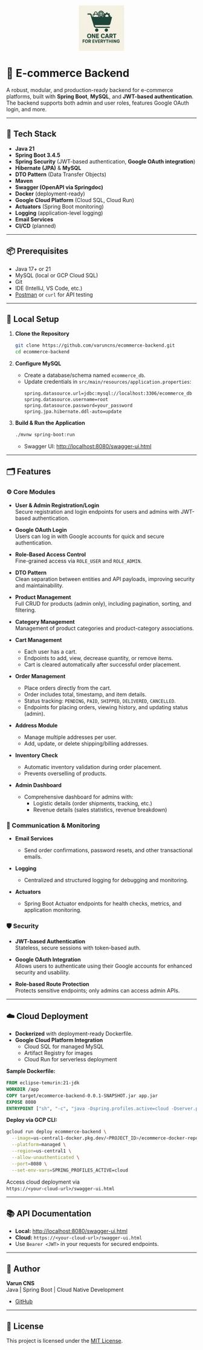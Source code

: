 <!-- Logo -->
<p align="center">
  <img src="https://raw.githubusercontent.com/varuncns/varuncns/main/cart.png" alt="Logo" width="120" />
</p>

# 🛒 E-commerce Backend

A robust, modular, and production-ready backend for e-commerce platforms, built with **Spring Boot**, **MySQL**, and **JWT-based authentication**. The backend supports both admin and user roles, features Google OAuth login, and more.

---

## 🚀 Tech Stack

- **Java 21**
- **Spring Boot 3.4.5**
- **Spring Security** (JWT-based authentication, **Google OAuth integration**)
- **Hibernate (JPA)** & **MySQL**
- **DTO Pattern** (Data Transfer Objects)
- **Maven**
- **Swagger (OpenAPI via Springdoc)**
- **Docker** (deployment-ready)
- **Google Cloud Platform** (Cloud SQL, Cloud Run)
- **Actuators** (Spring Boot monitoring)
- **Logging** (application-level logging)
- **Email Services**
- **CI/CD** (planned)

---

## 📦 Prerequisites

- Java 17+ or 21
- MySQL (local or GCP Cloud SQL)
- Git
- IDE (IntelliJ, VS Code, etc.)
- [Postman](https://www.postman.com/) or `curl` for API testing

---

## 🧪 Local Setup

1. **Clone the Repository**
    ```bash
    git clone https://github.com/varuncns/ecommerce-backend.git
    cd ecommerce-backend
    ```

2. **Configure MySQL**
    - Create a database/schema named `ecommerce_db`.
    - Update credentials in `src/main/resources/application.properties`:
        ```properties
        spring.datasource.url=jdbc:mysql://localhost:3306/ecommerce_db
        spring.datasource.username=root
        spring.datasource.password=your_password
        spring.jpa.hibernate.ddl-auto=update
        ```

3. **Build & Run the Application**
    ```bash
    ./mvnw spring-boot:run
    ```
    - Swagger UI: [http://localhost:8080/swagger-ui.html](http://localhost:8080/swagger-ui.html)

---

## 🗂️ Features

### ⚙️ Core Modules

- **User & Admin Registration/Login**  
  Secure registration and login endpoints for users and admins with JWT-based authentication.
- **Google OAuth Login**  
  Users can log in with Google accounts for quick and secure authentication.

- **Role-Based Access Control**  
  Fine-grained access via `ROLE_USER` and `ROLE_ADMIN`.

- **DTO Pattern**  
  Clean separation between entities and API payloads, improving security and maintainability.

- **Product Management**  
  Full CRUD for products (admin only), including pagination, sorting, and filtering.

- **Category Management**  
  Management of product categories and product-category associations.

- **Cart Management**  
    - Each user has a cart.
    - Endpoints to add, view, decrease quantity, or remove items.
    - Cart is cleared automatically after successful order placement.

- **Order Management**  
    - Place orders directly from the cart.
    - Order includes total, timestamp, and item details.
    - Status tracking: `PENDING`, `PAID`, `SHIPPED`, `DELIVERED`, `CANCELLED`.
    - Endpoints for placing orders, viewing history, and updating status (admin).

- **Address Module**  
    - Manage multiple addresses per user.
    - Add, update, or delete shipping/billing addresses.

- **Inventory Check**  
    - Automatic inventory validation during order placement.
    - Prevents overselling of products.

- **Admin Dashboard**  
    - Comprehensive dashboard for admins with:
        - Logistic details (order shipments, tracking, etc.)
        - Revenue details (sales statistics, revenue breakdown)

### 📧 Communication & Monitoring

- **Email Services**  
  - Send order confirmations, password resets, and other transactional emails.

- **Logging**  
  - Centralized and structured logging for debugging and monitoring.

- **Actuators**  
  - Spring Boot Actuator endpoints for health checks, metrics, and application monitoring.

### 🛡️ Security

- **JWT-based Authentication**  
  Stateless, secure sessions with token-based auth.

- **Google OAuth Integration**  
  Allows users to authenticate using their Google accounts for enhanced security and usability.

- **Role-based Route Protection**  
  Protects sensitive endpoints; only admins can access admin APIs.

---

## ☁️ Cloud Deployment

- **Dockerized** with deployment-ready Dockerfile.
- **Google Cloud Platform Integration**
    - Cloud SQL for managed MySQL
    - Artifact Registry for images
    - Cloud Run for serverless deployment

**Sample Dockerfile:**
```dockerfile
FROM eclipse-temurin:21-jdk
WORKDIR /app
COPY target/ecommerce-backend-0.0.1-SNAPSHOT.jar app.jar
EXPOSE 8080
ENTRYPOINT ["sh", "-c", "java -Dspring.profiles.active=cloud -Dserver.port=$PORT -jar app.jar"]
```

**Deploy via GCP CLI:**
```bash
gcloud run deploy ecommerce-backend \
  --image=us-central1-docker.pkg.dev/<PROJECT_ID>/ecommerce-docker-repo/ecommerce-backend \
  --platform=managed \
  --region=us-central1 \
  --allow-unauthenticated \
  --port=8080 \
  --set-env-vars=SPRING_PROFILES_ACTIVE=cloud
```

Access cloud deployment via  
`https://<your-cloud-url>/swagger-ui.html`

---

## 📚 API Documentation

- **Local:** [http://localhost:8080/swagger-ui.html](http://localhost:8080/swagger-ui.html)
- **Cloud:** `https://<your-cloud-url>/swagger-ui.html`
- Use `Bearer <JWT>` in your requests for secured endpoints.

---

## 👤 Author

**Varun CNS**  
Java | Spring Boot | Cloud Native Development  
- [GitHub](https://github.com/varuncns)

---

## 📄 License

This project is licensed under the [MIT License](LICENSE).
